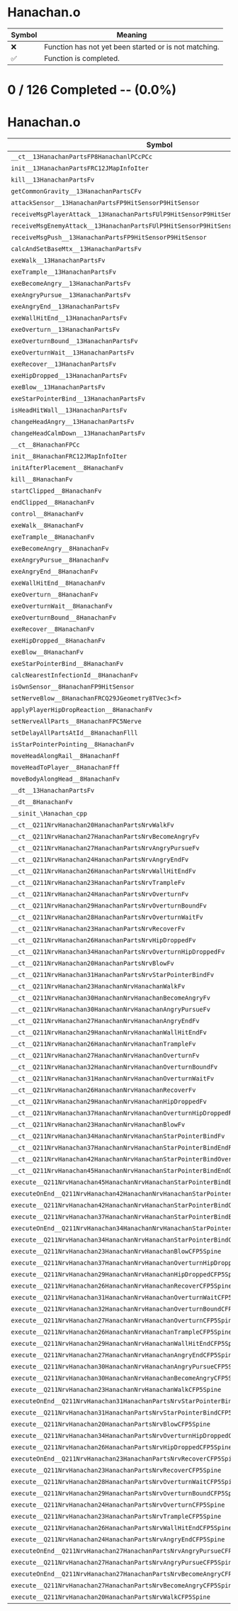 # Hanachan.o
| Symbol | Meaning 
| ------------- | ------------- 
| :x: | Function has not yet been started or is not matching. 
| :white_check_mark: | Function is completed. 


# 0 / 126 Completed -- (0.0%)
# Hanachan.o
| Symbol | Decompiled? |
| ------------- | ------------- |
| `__ct__13HanachanPartsFP8HanachanlPCcPCc` | :x: |
| `init__13HanachanPartsFRC12JMapInfoIter` | :x: |
| `kill__13HanachanPartsFv` | :x: |
| `getCommonGravity__13HanachanPartsCFv` | :x: |
| `attackSensor__13HanachanPartsFP9HitSensorP9HitSensor` | :x: |
| `receiveMsgPlayerAttack__13HanachanPartsFUlP9HitSensorP9HitSensor` | :x: |
| `receiveMsgEnemyAttack__13HanachanPartsFUlP9HitSensorP9HitSensor` | :x: |
| `receiveMsgPush__13HanachanPartsFP9HitSensorP9HitSensor` | :x: |
| `calcAndSetBaseMtx__13HanachanPartsFv` | :x: |
| `exeWalk__13HanachanPartsFv` | :x: |
| `exeTrample__13HanachanPartsFv` | :x: |
| `exeBecomeAngry__13HanachanPartsFv` | :x: |
| `exeAngryPursue__13HanachanPartsFv` | :x: |
| `exeAngryEnd__13HanachanPartsFv` | :x: |
| `exeWallHitEnd__13HanachanPartsFv` | :x: |
| `exeOverturn__13HanachanPartsFv` | :x: |
| `exeOverturnBound__13HanachanPartsFv` | :x: |
| `exeOverturnWait__13HanachanPartsFv` | :x: |
| `exeRecover__13HanachanPartsFv` | :x: |
| `exeHipDropped__13HanachanPartsFv` | :x: |
| `exeBlow__13HanachanPartsFv` | :x: |
| `exeStarPointerBind__13HanachanPartsFv` | :x: |
| `isHeadHitWall__13HanachanPartsFv` | :x: |
| `changeHeadAngry__13HanachanPartsFv` | :x: |
| `changeHeadCalmDown__13HanachanPartsFv` | :x: |
| `__ct__8HanachanFPCc` | :x: |
| `init__8HanachanFRC12JMapInfoIter` | :x: |
| `initAfterPlacement__8HanachanFv` | :x: |
| `kill__8HanachanFv` | :x: |
| `startClipped__8HanachanFv` | :x: |
| `endClipped__8HanachanFv` | :x: |
| `control__8HanachanFv` | :x: |
| `exeWalk__8HanachanFv` | :x: |
| `exeTrample__8HanachanFv` | :x: |
| `exeBecomeAngry__8HanachanFv` | :x: |
| `exeAngryPursue__8HanachanFv` | :x: |
| `exeAngryEnd__8HanachanFv` | :x: |
| `exeWallHitEnd__8HanachanFv` | :x: |
| `exeOverturn__8HanachanFv` | :x: |
| `exeOverturnWait__8HanachanFv` | :x: |
| `exeOverturnBound__8HanachanFv` | :x: |
| `exeRecover__8HanachanFv` | :x: |
| `exeHipDropped__8HanachanFv` | :x: |
| `exeBlow__8HanachanFv` | :x: |
| `exeStarPointerBind__8HanachanFv` | :x: |
| `calcNearestInfectionId__8HanachanFv` | :x: |
| `isOwnSensor__8HanachanFP9HitSensor` | :x: |
| `setNerveBlow__8HanachanFRCQ29JGeometry8TVec3<f>` | :x: |
| `applyPlayerHipDropReaction__8HanachanFv` | :x: |
| `setNerveAllParts__8HanachanFPC5Nerve` | :x: |
| `setDelayAllPartsAtId__8HanachanFlll` | :x: |
| `isStarPointerPointing__8HanachanFv` | :x: |
| `moveHeadAlongRail__8HanachanFf` | :x: |
| `moveHeadToPlayer__8HanachanFff` | :x: |
| `moveBodyAlongHead__8HanachanFv` | :x: |
| `__dt__13HanachanPartsFv` | :x: |
| `__dt__8HanachanFv` | :x: |
| `__sinit_\Hanachan_cpp` | :x: |
| `__ct__Q211NrvHanachan20HanachanPartsNrvWalkFv` | :x: |
| `__ct__Q211NrvHanachan27HanachanPartsNrvBecomeAngryFv` | :x: |
| `__ct__Q211NrvHanachan27HanachanPartsNrvAngryPursueFv` | :x: |
| `__ct__Q211NrvHanachan24HanachanPartsNrvAngryEndFv` | :x: |
| `__ct__Q211NrvHanachan26HanachanPartsNrvWallHitEndFv` | :x: |
| `__ct__Q211NrvHanachan23HanachanPartsNrvTrampleFv` | :x: |
| `__ct__Q211NrvHanachan24HanachanPartsNrvOverturnFv` | :x: |
| `__ct__Q211NrvHanachan29HanachanPartsNrvOverturnBoundFv` | :x: |
| `__ct__Q211NrvHanachan28HanachanPartsNrvOverturnWaitFv` | :x: |
| `__ct__Q211NrvHanachan23HanachanPartsNrvRecoverFv` | :x: |
| `__ct__Q211NrvHanachan26HanachanPartsNrvHipDroppedFv` | :x: |
| `__ct__Q211NrvHanachan34HanachanPartsNrvOverturnHipDroppedFv` | :x: |
| `__ct__Q211NrvHanachan20HanachanPartsNrvBlowFv` | :x: |
| `__ct__Q211NrvHanachan31HanachanPartsNrvStarPointerBindFv` | :x: |
| `__ct__Q211NrvHanachan23HanachanNrvHanachanWalkFv` | :x: |
| `__ct__Q211NrvHanachan30HanachanNrvHanachanBecomeAngryFv` | :x: |
| `__ct__Q211NrvHanachan30HanachanNrvHanachanAngryPursueFv` | :x: |
| `__ct__Q211NrvHanachan27HanachanNrvHanachanAngryEndFv` | :x: |
| `__ct__Q211NrvHanachan29HanachanNrvHanachanWallHitEndFv` | :x: |
| `__ct__Q211NrvHanachan26HanachanNrvHanachanTrampleFv` | :x: |
| `__ct__Q211NrvHanachan27HanachanNrvHanachanOverturnFv` | :x: |
| `__ct__Q211NrvHanachan32HanachanNrvHanachanOverturnBoundFv` | :x: |
| `__ct__Q211NrvHanachan31HanachanNrvHanachanOverturnWaitFv` | :x: |
| `__ct__Q211NrvHanachan26HanachanNrvHanachanRecoverFv` | :x: |
| `__ct__Q211NrvHanachan29HanachanNrvHanachanHipDroppedFv` | :x: |
| `__ct__Q211NrvHanachan37HanachanNrvHanachanOverturnHipDroppedFv` | :x: |
| `__ct__Q211NrvHanachan23HanachanNrvHanachanBlowFv` | :x: |
| `__ct__Q211NrvHanachan34HanachanNrvHanachanStarPointerBindFv` | :x: |
| `__ct__Q211NrvHanachan37HanachanNrvHanachanStarPointerBindEndFv` | :x: |
| `__ct__Q211NrvHanachan42HanachanNrvHanachanStarPointerBindOverturnFv` | :x: |
| `__ct__Q211NrvHanachan45HanachanNrvHanachanStarPointerBindEndOverturnFv` | :x: |
| `execute__Q211NrvHanachan45HanachanNrvHanachanStarPointerBindEndOverturnCFP5Spine` | :x: |
| `executeOnEnd__Q211NrvHanachan42HanachanNrvHanachanStarPointerBindOverturnCFP5Spine` | :x: |
| `execute__Q211NrvHanachan42HanachanNrvHanachanStarPointerBindOverturnCFP5Spine` | :x: |
| `execute__Q211NrvHanachan37HanachanNrvHanachanStarPointerBindEndCFP5Spine` | :x: |
| `executeOnEnd__Q211NrvHanachan34HanachanNrvHanachanStarPointerBindCFP5Spine` | :x: |
| `execute__Q211NrvHanachan34HanachanNrvHanachanStarPointerBindCFP5Spine` | :x: |
| `execute__Q211NrvHanachan23HanachanNrvHanachanBlowCFP5Spine` | :x: |
| `execute__Q211NrvHanachan37HanachanNrvHanachanOverturnHipDroppedCFP5Spine` | :x: |
| `execute__Q211NrvHanachan29HanachanNrvHanachanHipDroppedCFP5Spine` | :x: |
| `execute__Q211NrvHanachan26HanachanNrvHanachanRecoverCFP5Spine` | :x: |
| `execute__Q211NrvHanachan31HanachanNrvHanachanOverturnWaitCFP5Spine` | :x: |
| `execute__Q211NrvHanachan32HanachanNrvHanachanOverturnBoundCFP5Spine` | :x: |
| `execute__Q211NrvHanachan27HanachanNrvHanachanOverturnCFP5Spine` | :x: |
| `execute__Q211NrvHanachan26HanachanNrvHanachanTrampleCFP5Spine` | :x: |
| `execute__Q211NrvHanachan29HanachanNrvHanachanWallHitEndCFP5Spine` | :x: |
| `execute__Q211NrvHanachan27HanachanNrvHanachanAngryEndCFP5Spine` | :x: |
| `execute__Q211NrvHanachan30HanachanNrvHanachanAngryPursueCFP5Spine` | :x: |
| `execute__Q211NrvHanachan30HanachanNrvHanachanBecomeAngryCFP5Spine` | :x: |
| `execute__Q211NrvHanachan23HanachanNrvHanachanWalkCFP5Spine` | :x: |
| `executeOnEnd__Q211NrvHanachan31HanachanPartsNrvStarPointerBindCFP5Spine` | :x: |
| `execute__Q211NrvHanachan31HanachanPartsNrvStarPointerBindCFP5Spine` | :x: |
| `execute__Q211NrvHanachan20HanachanPartsNrvBlowCFP5Spine` | :x: |
| `execute__Q211NrvHanachan34HanachanPartsNrvOverturnHipDroppedCFP5Spine` | :x: |
| `execute__Q211NrvHanachan26HanachanPartsNrvHipDroppedCFP5Spine` | :x: |
| `executeOnEnd__Q211NrvHanachan23HanachanPartsNrvRecoverCFP5Spine` | :x: |
| `execute__Q211NrvHanachan23HanachanPartsNrvRecoverCFP5Spine` | :x: |
| `execute__Q211NrvHanachan28HanachanPartsNrvOverturnWaitCFP5Spine` | :x: |
| `execute__Q211NrvHanachan29HanachanPartsNrvOverturnBoundCFP5Spine` | :x: |
| `execute__Q211NrvHanachan24HanachanPartsNrvOverturnCFP5Spine` | :x: |
| `execute__Q211NrvHanachan23HanachanPartsNrvTrampleCFP5Spine` | :x: |
| `execute__Q211NrvHanachan26HanachanPartsNrvWallHitEndCFP5Spine` | :x: |
| `execute__Q211NrvHanachan24HanachanPartsNrvAngryEndCFP5Spine` | :x: |
| `executeOnEnd__Q211NrvHanachan27HanachanPartsNrvAngryPursueCFP5Spine` | :x: |
| `execute__Q211NrvHanachan27HanachanPartsNrvAngryPursueCFP5Spine` | :x: |
| `executeOnEnd__Q211NrvHanachan27HanachanPartsNrvBecomeAngryCFP5Spine` | :x: |
| `execute__Q211NrvHanachan27HanachanPartsNrvBecomeAngryCFP5Spine` | :x: |
| `execute__Q211NrvHanachan20HanachanPartsNrvWalkCFP5Spine` | :x: |

